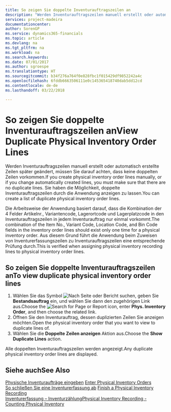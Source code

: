 ```yaml
---
title: So zeigen Sie doppelte Inventurauftragszeilen an
description: "Werden Inventurauftragszeilen manuell erstellt oder automatisch erstellte Zeilen später geändert, müssen Sie darauf achten, dass keine doppelten Zeilen vorkommen. Sie haben die Möglichkeit, doppelte Inventurauftragszeilen durch die Anwendung anzeigen zu lassen."
services: project-madeira
documentationcenter: 
author: SorenGP
ms.service: dynamics365-financials
ms.topic: article
ms.devlang: na
ms.tgt_pltfrm: na
ms.workload: na
ms.search.keywords: 
ms.date: 07/01/2017
ms.author: sgroespe
ms.translationtype: HT
ms.sourcegitcommit: b34f276a764f0e828fbc1f015429df9852242a4c
ms.openlocfilehash: 6fddb6663506111e0c145365418740dab5dd12cd
ms.contentlocale: de-de
ms.lasthandoff: 03/22/2018

---
```

# <a name="view-duplicate-physical-inventory-order-lines"></a><span data-ttu-id="54a70-104">So zeigen Sie doppelte Inventurauftragszeilen an</span><span class="sxs-lookup"><span data-stu-id="54a70-104">View Duplicate Physical Inventory Order Lines</span></span>
<span data-ttu-id="54a70-105">Werden Inventurauftragszeilen manuell erstellt oder automatisch erstellte Zeilen später geändert, müssen Sie darauf achten, dass keine doppelten Zeilen vorkommen.</span><span class="sxs-lookup"><span data-stu-id="54a70-105">If you create physical inventory order lines manually, or if you change automatically created lines, you must make sure that there are no duplicate lines.</span></span> <span data-ttu-id="54a70-106">Sie haben die Möglichkeit, doppelte Inventurauftragszeilen durch die Anwendung anzeigen zu lassen.</span><span class="sxs-lookup"><span data-stu-id="54a70-106">You can create a list of duplicate physical inventory order lines.</span></span>  

<span data-ttu-id="54a70-107">Die Arbeitsweise der Anwendung basiert darauf, dass die Kombination der 4 Felder  Artikelnr.,  Variantencode,  Lagerortcode und  Lagerplatzcode in den Inventurauftragszeilen in jedem Inventurauftrag nur einmal vorkommt.</span><span class="sxs-lookup"><span data-stu-id="54a70-107">The combination of the Item No., Variant Code, Location Code, and Bin Code fields in the inventory order lines should exist only one time for a physical inventory order.</span></span> <span data-ttu-id="54a70-108">Aus diesem Grund führt die Anwendung beim Zuweisen von Inventurerfassungszeilen zu Inventurauftragszeilen eine entsprechende Prüfung durch.</span><span class="sxs-lookup"><span data-stu-id="54a70-108">This is verified when assigning physical inventory recording lines to physical inventory order lines.</span></span>  

## <a name="to-view-duplicate-physical-inventory-order-lines"></a><span data-ttu-id="54a70-109">So zeigen Sie doppelte Inventurauftragszeilen an</span><span class="sxs-lookup"><span data-stu-id="54a70-109">To view duplicate physical inventory order lines</span></span>  

1.  <span data-ttu-id="54a70-110">Wählen Sie das Symbol ![Nach Seite oder Bericht suchen](../../media/ui-search/search_small.png "Symbol „Nach Seite oder Bericht suchen”"), geben Sie **Bestandsauftrag** ein, und wählen Sie dann den zugehörigen Link aus.</span><span class="sxs-lookup"><span data-stu-id="54a70-110">Choose the ![Search for Page or Report](../../media/ui-search/search_small.png "Search for Page or Report icon") icon, enter **Phys. Inventory Order**, and then choose the related link.</span></span>  
2.  <span data-ttu-id="54a70-111">Öffnen Sie den Inventurauftrag, dessen duplizierten Zeilen Sie anzeigen möchten.</span><span class="sxs-lookup"><span data-stu-id="54a70-111">Open the physical inventory order that you want to view to duplicate lines of.</span></span>  
3.  <span data-ttu-id="54a70-112">Wählen Sie die **Doppelte Zeilen anzeigen** Aktion aus.</span><span class="sxs-lookup"><span data-stu-id="54a70-112">Choose the **Show Duplicate Lines** action.</span></span>  

<span data-ttu-id="54a70-113">Alle doppelten Inventurauftragszeilen werden angezeigt.</span><span class="sxs-lookup"><span data-stu-id="54a70-113">Any duplicate physical inventory order lines are displayed.</span></span>  

## <a name="see-also"></a><span data-ttu-id="54a70-114">Siehe auch</span><span class="sxs-lookup"><span data-stu-id="54a70-114">See Also</span></span>  
 <span data-ttu-id="54a70-115">[Physische Inventuraufträge eingeben](how-to-enter-physical-inventory-orders.md) </span><span class="sxs-lookup"><span data-stu-id="54a70-115">[Enter Physical Inventory Orders](how-to-enter-physical-inventory-orders.md) </span></span>  
 <span data-ttu-id="54a70-116">[So schließen Sie eine Inventurerfassung ab](how-to-finish-a-physical-inventory-recording.md) </span><span class="sxs-lookup"><span data-stu-id="54a70-116">[Finish a Physical Inventory Recording](how-to-finish-a-physical-inventory-recording.md) </span></span>  
 [<span data-ttu-id="54a70-117">Inventurerfassung – Inventurzählung</span><span class="sxs-lookup"><span data-stu-id="54a70-117">Physical Inventory Recording - Counting Physical Inventory</span></span>](physical-inventory-recording-counting-physical-inventory.md)


